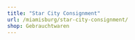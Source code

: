 ```yaml
---
title: "Star City Consignment"
url: /miamisburg/star-city-consignment/
shop: Gebrauchtwaren
---
```

